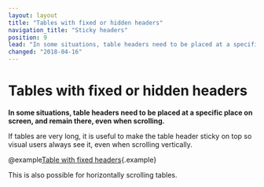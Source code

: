 ```yaml
---
layout: layout
title: "Tables with fixed or hidden headers"
navigation_title: "Sticky headers"
position: 9
lead: "In some situations, table headers need to be placed at a specific place on screen, and remain there, even when scrolling."
changed: "2018-04-16"
---
```


# Tables with fixed or hidden headers

**In some situations, table headers need to be placed at a specific place on screen, and remain there, even when scrolling.**

If tables are very long, it is useful to make the table header sticky on top so visual users always see it, even when scrolling vertically.

@example[Table with fixed headers](table-with-fixed-headers){.example}

This is also possible for horizontally scrolling tables.